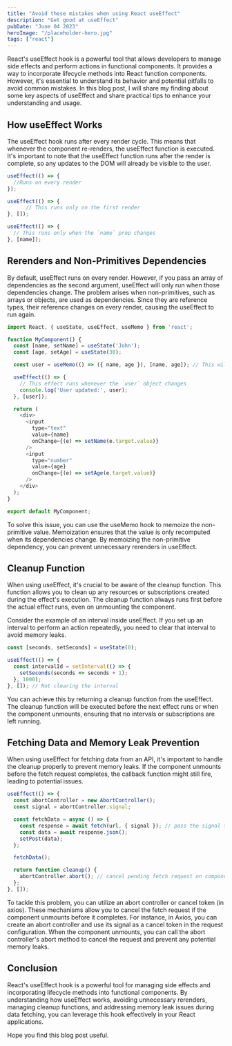 ```yaml
---
title: "Avoid these mistakes when using React useEffect"
description: "Get good at useEffect"
pubDate: "June 04 2023"
heroImage: "/placeholder-hero.jpg"
tags: ["react"]
---
```


React's useEffect hook is a powerful tool that allows developers to manage side effects and perform actions in functional components. It provides a way to incorporate lifecycle methods into React function components. However, it's essential to understand its behavior and potential pitfalls to avoid common mistakes. In this blog post, I will share my finding about some key aspects of useEffect and share practical tips to enhance your understanding and usage.

## How useEffect Works
The useEffect hook runs after every render cycle. This means that whenever the component re-renders, the useEffect function is executed. It's important to note that the useEffect function runs after the render is complete, so any updates to the DOM will already be visible to the user.

```js
useEffect(() => {
  //Runs on every render
});
```
    
```js
useEffect(() => {
      // This runs only on the first render
}, []);
```

```js
useEffect(() => {
  // This runs only when the `name` prop changes
}, [name]);
```



## Rerenders and Non-Primitives Dependencies
By default, useEffect runs on every render. However, if you pass an array of dependencies as the second argument, useEffect will only run when those dependencies change. The problem arises when non-primitives, such as arrays or objects, are used as dependencies. Since they are reference types, their reference changes on every render, causing the useEffect to run again.

```js
import React, { useState, useEffect, useMemo } from 'react';

function MyComponent() {
  const [name, setName] = useState('John');
  const [age, setAge] = useState(30);

  const user = useMemo(() => ({ name, age }), [name, age]); // This will prevent unnecessary rerenders

  useEffect(() => {
    // This effect runs whenever the `user` object changes
    console.log('User updated:', user);
  }, [user]);

  return (
    <div>
      <input
        type="text"
        value={name}
        onChange={(e) => setName(e.target.value)}
      />
      <input
        type="number"
        value={age}
        onChange={(e) => setAge(e.target.value)}
      />
    </div>
  );
}

export default MyComponent;

```

To solve this issue, you can use the useMemo hook to memoize the non-primitive value. Memoization ensures that the value is only recomputed when its dependencies change. By memoizing the non-primitive dependency, you can prevent unnecessary rerenders in useEffect.

## Cleanup Function
When using useEffect, it's crucial to be aware of the cleanup function. This function allows you to clean up any resources or subscriptions created during the effect's execution. The cleanup function always runs first before the actual effect runs, even on unmounting the component.

Consider the example of an interval inside useEffect. If you set up an interval to perform an action repeatedly, you need to clear that interval to avoid memory leaks.

```js
const [seconds, setSeconds] = useState(0);

useEffect(() => {
  const intervalId = setInterval(() => {
    setSeconds(seconds => seconds + 1);
  }, 1000);
}, []); // Not clearing the interval
```

 You can achieve this by returning a cleanup function from the useEffect. The cleanup function will be executed before the next effect runs or when the component unmounts, ensuring that no intervals or subscriptions are left running.

## Fetching Data and Memory Leak Prevention

When using useEffect for fetching data from an API, it's important to handle the cleanup properly to prevent memory leaks. If the component unmounts before the fetch request completes, the callback function might still fire, leading to potential issues.

```js
useEffect(() => {
  const abortController = new AbortController();
  const signal = abortController.signal;

  const fetchData = async () => {
    const response = await fetch(url, { signal }); // pass the signal to the fetch call
    const data = await response.json();
    setPost(data);
  };

  fetchData();

  return function cleanup() {
    abortController.abort(); // cancel pending fetch request on component unmount
  };
}, []);

```

To tackle this problem, you can utilize an abort controller or cancel token (in axios). These mechanisms allow you to cancel the fetch request if the component unmounts before it completes. For instance, in Axios, you can create an abort controller and use its signal as a cancel token in the request configuration. When the component unmounts, you can call the abort controller's abort method to cancel the request and prevent any potential memory leaks.

## Conclusion

React's useEffect hook is a powerful tool for managing side effects and incorporating lifecycle methods into functional components. By understanding how useEffect works, avoiding unnecessary rerenders, managing cleanup functions, and addressing memory leak issues during data fetching, you can leverage this hook effectively in your React applications. 

Hope you find this blog post useful.